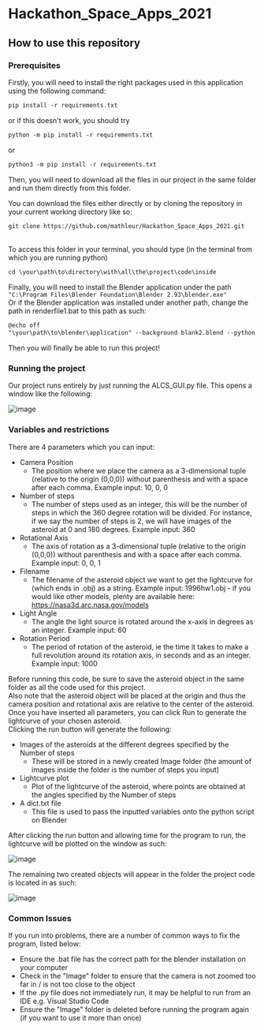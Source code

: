 # Hackathon_Space_Apps_2021

## How to use this repository

### Prerequisites

Firstly, you will need to install the right packages used in this application using the following command: 

``` txt
pip install -r requirements.txt
```
or if this doesn't work, you should try 
``` txt
python -m pip install -r requirements.txt
```
or 
``` txt
python3 -m pip install -r requirements.txt
```

Then, you will need to download all the files in our project in the same folder and run them directly from this folder. 

You can download the files either directly or by cloning the repository in your current working directory like so:

``` txt
git clone https://github.com/mathleur/Hackathon_Space_Apps_2021.git
```

<br> 
To access this folder in your terminal, you should type (in the terminal from which you are running python)

``` txt
cd \your\path\to\directory\with\all\the\project\code\inside
```


Finally, you will need to install the Blender application under the path ```"C:\Program Files\Blender Foundation\Blender 2.93\blender.exe"```
<br>
Or if the Blender application was installed under another path, change the path in renderfile1.bat to this path as such:

``` txt
@echo off
"\your\path\to\blender\application" --background blank2.blend --python "BlenderAsteroid2.py" 
```

Then you will finally be able to run this project!

### Running the project

Our project runs entirely by just running the ALCS_GUI.py file.
This opens a window like the following: 

![image](https://user-images.githubusercontent.com/90444327/135748240-e270f0b2-a323-4148-9fb4-e649ed668eb5.png)

 
### Variables and restrictions

There are 4 parameters which you can input:
* Camera Position 
  * The position where we place the camera as a 3-dimensional tuple (relative to the origin (0,0,0)) without parenthesis and with a space after each comma. Example input: 10, 0, 0 
* Number of steps
  * The number of steps used as an integer, this will be the number of steps in which the 360 degree rotation will be divided. For instance, if we say the number of steps is 2, we will have images of the asteroid at 0 and 180 degrees. Example input: 360
* Rotational Axis
  * The axis of rotation as a 3-dimensional tuple (relative to the origin (0,0,0)) without parenthesis and with a space after each comma. Example input: 0, 0, 1
* Filename 
  * The filename of the asteroid object we want to get the lightcurve for (which ends in .obj) as a string. Example input: 1996hw1.obj - if you would like other models, plenty are available here: https://nasa3d.arc.nasa.gov/models
* Light Angle
  * The angle the light source is rotated around the x-axis in degrees as an integer. Example input: 60
* Rotation Period
  * The period of rotation of the asteroid, ie the time it takes to make a full revolution around its rotation axis, in seconds and as an integer. Example input: 1000

Before running this code, be sure to save the asteroid object in the same folder as all the code used for this project.
<br>
Also note that the asteroid object will be placed at the origin and thus the camera position and rotational axis are relative to the center of the asteroid.
<br>
Once you have inserted all parameters, you can click Run to generate the lightcurve of your chosen asteroid.
<br>
Clicking the run button will generate the following:
* Images of the asteroids at the different degrees specified by the Number of steps
  * These will be stored in a newly created Image folder (the amount of images inside the folder is the number of steps you input)
* Lightcurve plot
  * Plot of the lightcurve of the asteroid, where points are obtained at the angles specified by the Number of steps
* A dict.txt file 
  * This file is used to pass the inputted variables onto the python script on Blender

After clicking the run button and allowing time for the program to run, the lightcurve will be plotted on the window as such:

![image](https://user-images.githubusercontent.com/90444327/135749124-7cc960b4-68de-4020-9ef8-3f4982628d0b.png)

The remaining two created objects will appear in the folder the project code is located in as such:

![image](https://user-images.githubusercontent.com/90444327/135749221-505622e5-6ff8-455c-bae7-1f6628cc9b20.png)

### Common Issues

If you run into problems, there are a number of common ways to fix the program, listed below:
* Ensure the .bat file has the correct path for the blender installation on your computer
* Check in the "Image" folder to ensure that the camera is not zoomed too far in / is not too close to the object
* If the .py file does not immediately run, it may be helpful to run from an IDE e.g. Visual Studio Code
* Ensure the "Image" folder is deleted before running the program again (if you want to use it more than once)

